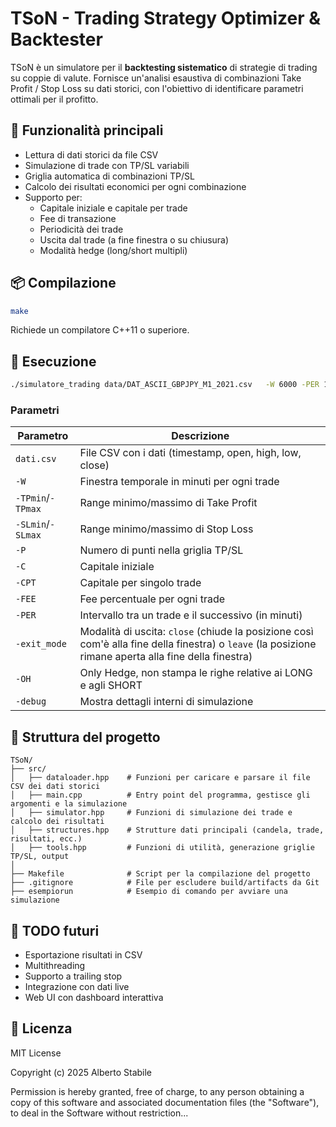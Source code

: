 # TSoN - Trading Strategy Optimizer & Backtester

TSoN è un simulatore per il **backtesting sistematico** di strategie di trading su coppie di valute. Fornisce un'analisi esaustiva di combinazioni Take Profit / Stop Loss su dati storici, con l'obiettivo di identificare parametri ottimali per il profitto.

## 🚀 Funzionalità principali

- Lettura di dati storici da file CSV
- Simulazione di trade con TP/SL variabili
- Griglia automatica di combinazioni TP/SL
- Calcolo dei risultati economici per ogni combinazione
- Supporto per:
  - Capitale iniziale e capitale per trade
  - Fee di transazione
  - Periodicità dei trade
  - Uscita dal trade (a fine finestra o su chiusura)
  - Modalità hedge (long/short multipli)

## 📦 Compilazione

```bash
make
```

Richiede un compilatore C++11 o superiore.

## 🧪 Esecuzione

```bash
./simulatore_trading data/DAT_ASCII_GBPJPY_M1_2021.csv   -W 6000 -PER 10   -TPmin 10 -TPmax 30  -SLmin 0.3 -SLmax 0.4 -P 5  -C 10000 -CPT 70 -FEE 0.1  -exit_mode close -OH
```

### Parametri

| Parametro     | Descrizione |
|---------------|-------------|
| `dati.csv`    | File CSV con i dati (timestamp, open, high, low, close) |
| `-W`          | Finestra temporale in minuti per ogni trade |
| `-TPmin`/`-TPmax` | Range minimo/massimo di Take Profit |
| `-SLmin`/`-SLmax` | Range minimo/massimo di Stop Loss |
| `-P`          | Numero di punti nella griglia TP/SL |
| `-C`          | Capitale iniziale |
| `-CPT`        | Capitale per singolo trade |
| `-FEE`        | Fee percentuale per ogni trade |
| `-PER`        | Intervallo tra un trade e il successivo (in minuti) |
| `-exit_mode`  | Modalità di uscita: `close` (chiude la posizione così com'è alla fine della finestra) o `leave` (la posizione rimane aperta alla fine della finestra) |
| `-OH`         | Only Hedge, non stampa le righe relative ai LONG e agli SHORT |
| `-debug`      | Mostra dettagli interni di simulazione |


## 📁 Struttura del progetto

```
TSoN/
├── src/
│   ├── dataloader.hpp    # Funzioni per caricare e parsare il file CSV dei dati storici
│   ├── main.cpp          # Entry point del programma, gestisce gli argomenti e la simulazione
│   ├── simulator.hpp     # Funzioni di simulazione dei trade e calcolo dei risultati
│   ├── structures.hpp    # Strutture dati principali (candela, trade, risultati, ecc.)
│   ├── tools.hpp         # Funzioni di utilità, generazione griglie TP/SL, output
│
├── Makefile              # Script per la compilazione del progetto
├── .gitignore            # File per escludere build/artifacts da Git
├── esempiorun            # Esempio di comando per avviare una simulazione
```


## 📌 TODO futuri

- Esportazione risultati in CSV
- Multithreading
- Supporto a trailing stop
- Integrazione con dati live
- Web UI con dashboard interattiva

## 📜 Licenza

MIT License

Copyright (c) 2025 Alberto Stabile

Permission is hereby granted, free of charge, to any person obtaining a copy of this software and associated documentation files (the "Software"), to deal in the Software without restriction...


